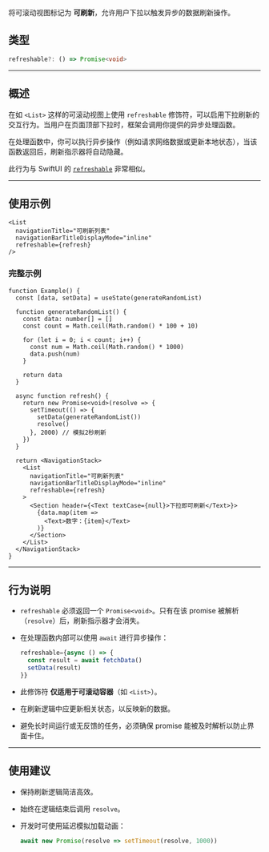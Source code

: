 将可滚动视图标记为 **可刷新**，允许用户下拉以触发异步的数据刷新操作。

## 类型

```ts
refreshable?: () => Promise<void>
```

---

## 概述

在如 `<List>` 这样的可滚动视图上使用 `refreshable` 修饰符，可以启用下拉刷新的交互行为。当用户在页面顶部下拉时，框架会调用你提供的异步处理函数。

在处理函数中，你可以执行异步操作（例如请求网络数据或更新本地状态），当该函数返回后，刷新指示器将自动隐藏。

此行为与 SwiftUI 的 [`refreshable`](https://developer.apple.com/documentation/swiftui/view/refreshable%28action:%29) 非常相似。

---

## 使用示例

```tsx
<List
  navigationTitle="可刷新列表"
  navigationBarTitleDisplayMode="inline"
  refreshable={refresh}
/>
```

### 完整示例

```tsx
function Example() {
  const [data, setData] = useState(generateRandomList)

  function generateRandomList() {
    const data: number[] = []
    const count = Math.ceil(Math.random() * 100 + 10)

    for (let i = 0; i < count; i++) {
      const num = Math.ceil(Math.random() * 1000)
      data.push(num)
    }

    return data
  }

  async function refresh() {
    return new Promise<void>(resolve => {
      setTimeout(() => {
        setData(generateRandomList())
        resolve()
      }, 2000) // 模拟2秒刷新
    })
  }

  return <NavigationStack>
    <List
      navigationTitle="可刷新列表"
      navigationBarTitleDisplayMode="inline"
      refreshable={refresh}
    >
      <Section header={<Text textCase={null}>下拉即可刷新</Text>}>
        {data.map(item =>
          <Text>数字：{item}</Text>
        )}
      </Section>
    </List>
  </NavigationStack>
}
```

---

## 行为说明

* `refreshable` 必须返回一个 `Promise<void>`。只有在该 promise 被解析（`resolve`）后，刷新指示器才会消失。
* 在处理函数内部可以使用 `await` 进行异步操作：

  ```ts
  refreshable={async () => {
    const result = await fetchData()
    setData(result)
  }}
  ```
* 此修饰符 **仅适用于可滚动容器**（如 `<List>`）。
* 在刷新逻辑中应更新相关状态，以反映新的数据。
* 避免长时间运行或无反馈的任务，必须确保 promise 能被及时解析以防止界面卡住。

---

## 使用建议

* 保持刷新逻辑简洁高效。
* 始终在逻辑结束后调用 `resolve`。
* 开发时可使用延迟模拟加载动画：

  ```ts
  await new Promise(resolve => setTimeout(resolve, 1000))
  ```
